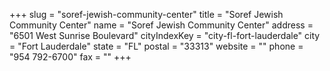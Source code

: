 +++
slug = "soref-jewish-community-center"
title = "Soref Jewish Community Center"
name = "Soref Jewish Community Center"
address = "6501 West Sunrise Boulevard"
cityIndexKey = "city-fl-fort-lauderdale"
city = "Fort Lauderdale"
state = "FL"
postal = "33313"
website = ""
phone = "954 792-6700"
fax = ""
+++
